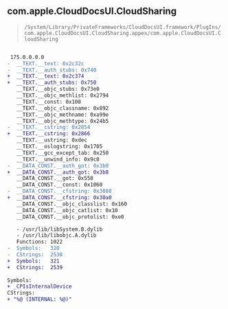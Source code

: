 ## com.apple.CloudDocsUI.CloudSharing

> `/System/Library/PrivateFrameworks/CloudDocsUI.framework/PlugIns/com.apple.CloudDocsUI.CloudSharing.appex/com.apple.CloudDocsUI.CloudSharing`

```diff

 175.0.0.0.0
-  __TEXT.__text: 0x2c32c
-  __TEXT.__auth_stubs: 0x740
+  __TEXT.__text: 0x2c374
+  __TEXT.__auth_stubs: 0x750
   __TEXT.__objc_stubs: 0x73e0
   __TEXT.__objc_methlist: 0x2794
   __TEXT.__const: 0x108
   __TEXT.__objc_classname: 0x892
   __TEXT.__objc_methname: 0xa99e
   __TEXT.__objc_methtype: 0x24b5
-  __TEXT.__cstring: 0x2854
+  __TEXT.__cstring: 0x2866
   __TEXT.__ustring: 0xdec
   __TEXT.__oslogstring: 0x1705
   __TEXT.__gcc_except_tab: 0x250
   __TEXT.__unwind_info: 0x9c0
-  __DATA_CONST.__auth_got: 0x3b0
+  __DATA_CONST.__auth_got: 0x3b8
   __DATA_CONST.__got: 0x558
   __DATA_CONST.__const: 0x1060
-  __DATA_CONST.__cfstring: 0x3080
+  __DATA_CONST.__cfstring: 0x30a0
   __DATA_CONST.__objc_classlist: 0x160
   __DATA_CONST.__objc_catlist: 0x10
   __DATA_CONST.__objc_protolist: 0xe0

   - /usr/lib/libSystem.B.dylib
   - /usr/lib/libobjc.A.dylib
   Functions: 1022
-  Symbols:   320
-  CStrings:  2538
+  Symbols:   321
+  CStrings:  2539
 
Symbols:
+ _CPIsInternalDevice
CStrings:
+ "%@ (INTERNAL: %@)"

```

